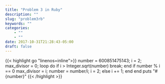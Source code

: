 ```yaml
---
title: "Problem 3 in Ruby"
description: ""
slug: "problem3rb"
keywords: ""
categories: 
    - ""
    - ""
date: 2017-10-31T21:28:43-05:00
draft: false
---
```

{{< highlight go  "linenos=inline">}}
number = 600851475143;
i = 2;
max_divisor = 0;
loop do
    if i > Integer.sqrt(number)
        break;
    end
    if number % i == 0
        max_divisor = i;
        number = number/i;
        i = 2;
    else
        i += 1;
    end
end
puts "#{number}"
{{< /highlight >}}
